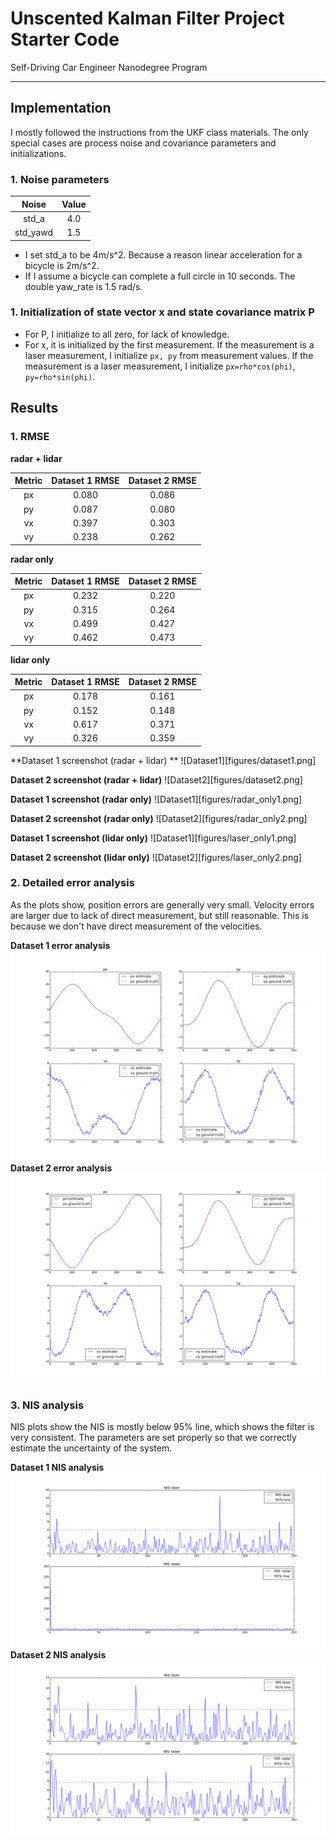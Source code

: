 # Unscented Kalman Filter Project Starter Code
Self-Driving Car Engineer Nanodegree Program

---

[image1]: ./figures/dataset1.png "Dataset 1 screenshot"
[image2]: ./figures/dataset2.png "Dataset 2 screenshot"
[image3]: ./figures/dataset_1.png "Dataset 1 error"
[image4]: ./figures/dataset_2.png "Dataset 2 error"
[image5]: ./figures/NIS_dataset_1.png "Dataset 1 NIS plot"
[image6]: ./figures/NIS_dataset_2.png "Dataset 2 NIS plot"

## Implementation

I mostly followed the instructions from the UKF class materials. The only
special cases are process noise and covariance parameters and initializations.

### 1. Noise parameters

|    Noise   |    Value      | 
|:----------:|:-------------:| 
|  std_a     |      4.0      | 
| std_yawd   |      1.5      | 

- I set std_a to be 4m/s^2. Because a reason linear acceleration for a bicycle is 2m/s^2.
- If I assume a bicycle can complete a full circle in 10 seconds. The double yaw_rate is 1.5 rad/s.

### 1. Initialization of state vector **x** and state covariance matrix **P**
- For P, I initialize to all zero, for lack of knowledge.
- For x, it is initialized by the first measurement.
If the measurement is a laser measurement, I initialize `px, py` from measurement values.
If the measurement is a laser measurement, I initialize `px=rho*cos(phi)`, `py=rho*sin(phi)`.

## Results

### 1. RMSE
**radar + lidar**

|   Metric   |Dataset 1 RMSE |Dataset 2 RMSE | 
|:----------:|:-------------:|:-------------:| 
|  px        |      0.080    |      0.086    | 
|  py        |      0.087    |      0.080    | 
|  vx        |      0.397    |      0.303    | 
|  vy        |      0.238    |      0.262    | 

**radar only**

|   Metric   |Dataset 1 RMSE |Dataset 2 RMSE | 
|:----------:|:-------------:|:-------------:| 
|  px        |      0.232    |      0.220    | 
|  py        |      0.315    |      0.264    | 
|  vx        |      0.499    |      0.427    | 
|  vy        |      0.462    |      0.473    | 

**lidar only**

|   Metric   |Dataset 1 RMSE |Dataset 2 RMSE | 
|:----------:|:-------------:|:-------------:| 
|  px        |      0.178    |      0.161    | 
|  py        |      0.152    |      0.148    | 
|  vx        |      0.617    |      0.371    | 
|  vy        |      0.326    |      0.359    | 

**Dataset 1 screenshot (radar + lidar) **
![Dataset1][figures/dataset1.png]

**Dataset 2 screenshot (radar + lidar)**
![Dataset2][figures/dataset2.png]

**Dataset 1 screenshot (radar only)**
![Dataset1][figures/radar_only1.png]

**Dataset 2 screenshot (radar only)**
![Dataset2][figures/radar_only2.png]

**Dataset 1 screenshot (lidar only)**
![Dataset1][figures/laser_only1.png]

**Dataset 2 screenshot (lidar only)**
![Dataset2][figures/laser_only2.png]

### 2. Detailed error analysis
As the plots show, position errors are generally very small.
Velocity errors are larger due to lack of direct measurement, but still reasonable.
This is because we don't have direct measurement of the velocities.

**Dataset 1 error analysis**
![Dataset 1 error analysis][image3]
**Dataset 2 error analysis**
![Dataset 2 error analysis][image4]


### 3. NIS analysis

NIS plots show the NIS is mostly below 95% line, which shows the filter is very consistent.
The parameters are set properly so that we correctly estimate the uncertainty of the system.

**Dataset 1 NIS analysis**
![Dataset 1 NIS analysis][image5]
**Dataset 2 NIS analysis**
![Dataset 2 NIS analysis][image6]
